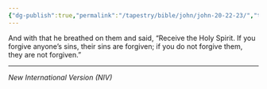 ```yaml
---
{"dg-publish":true,"permalink":"/tapestry/bible/john/john-20-22-23/","title":"John 20:22-23","hide":true,"tags":["bible-verse","bible-verse"],"dgHomeLink":true,"dgShowLocalGraph":true,"dgEnableSearch":true}
---
```


And with that he breathed on them and said, “Receive the Holy Spirit. If you forgive anyone’s sins, their sins are forgiven; if you do not forgive them, they are not forgiven.”

---
*New International Version (NIV)*